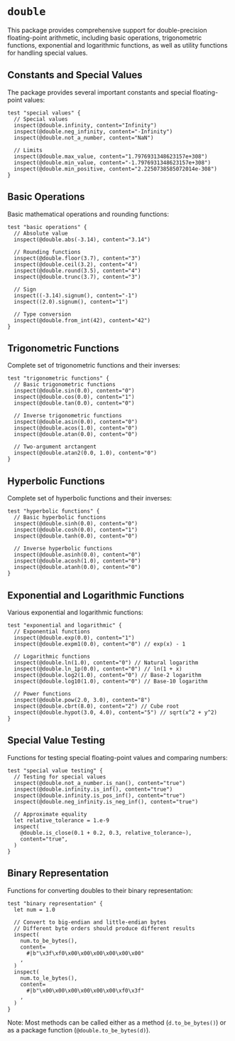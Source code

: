 # `double`

This package provides comprehensive support for double-precision floating-point arithmetic, including basic operations, trigonometric functions, exponential and logarithmic functions, as well as utility functions for handling special values.

## Constants and Special Values

The package provides several important constants and special floating-point values:

```moonbit
test "special values" {
  // Special values
  inspect(@double.infinity, content="Infinity")
  inspect(@double.neg_infinity, content="-Infinity")
  inspect(@double.not_a_number, content="NaN")

  // Limits
  inspect(@double.max_value, content="1.7976931348623157e+308")
  inspect(@double.min_value, content="-1.7976931348623157e+308")
  inspect(@double.min_positive, content="2.2250738585072014e-308")
}
```

## Basic Operations

Basic mathematical operations and rounding functions:

```moonbit
test "basic operations" {
  // Absolute value
  inspect(@double.abs(-3.14), content="3.14")

  // Rounding functions
  inspect(@double.floor(3.7), content="3")
  inspect(@double.ceil(3.2), content="4")
  inspect(@double.round(3.5), content="4")
  inspect(@double.trunc(3.7), content="3")

  // Sign
  inspect((-3.14).signum(), content="-1")
  inspect((2.0).signum(), content="1")

  // Type conversion
  inspect(@double.from_int(42), content="42")
}
```

## Trigonometric Functions

Complete set of trigonometric functions and their inverses:

```moonbit
test "trigonometric functions" {
  // Basic trigonometric functions
  inspect(@double.sin(0.0), content="0")
  inspect(@double.cos(0.0), content="1")
  inspect(@double.tan(0.0), content="0")

  // Inverse trigonometric functions
  inspect(@double.asin(0.0), content="0")
  inspect(@double.acos(1.0), content="0")
  inspect(@double.atan(0.0), content="0")

  // Two-argument arctangent
  inspect(@double.atan2(0.0, 1.0), content="0")
}
```

## Hyperbolic Functions

Complete set of hyperbolic functions and their inverses:

```moonbit
test "hyperbolic functions" {
  // Basic hyperbolic functions
  inspect(@double.sinh(0.0), content="0")
  inspect(@double.cosh(0.0), content="1")
  inspect(@double.tanh(0.0), content="0")

  // Inverse hyperbolic functions
  inspect(@double.asinh(0.0), content="0")
  inspect(@double.acosh(1.0), content="0")
  inspect(@double.atanh(0.0), content="0")
}
```

## Exponential and Logarithmic Functions

Various exponential and logarithmic functions:

```moonbit
test "exponential and logarithmic" {
  // Exponential functions
  inspect(@double.exp(0.0), content="1")
  inspect(@double.expm1(0.0), content="0") // exp(x) - 1

  // Logarithmic functions
  inspect(@double.ln(1.0), content="0") // Natural logarithm
  inspect(@double.ln_1p(0.0), content="0") // ln(1 + x)
  inspect(@double.log2(1.0), content="0") // Base-2 logarithm
  inspect(@double.log10(1.0), content="0") // Base-10 logarithm

  // Power functions
  inspect(@double.pow(2.0, 3.0), content="8")
  inspect(@double.cbrt(8.0), content="2") // Cube root
  inspect(@double.hypot(3.0, 4.0), content="5") // sqrt(x^2 + y^2)
}
```

## Special Value Testing

Functions for testing special floating-point values and comparing numbers:

```moonbit
test "special value testing" {
  // Testing for special values
  inspect(@double.not_a_number.is_nan(), content="true")
  inspect(@double.infinity.is_inf(), content="true")
  inspect(@double.infinity.is_pos_inf(), content="true")
  inspect(@double.neg_infinity.is_neg_inf(), content="true")

  // Approximate equality
  let relative_tolerance = 1.e-9
  inspect(
    @double.is_close(0.1 + 0.2, 0.3, relative_tolerance~),
    content="true",
  )
}
```

## Binary Representation

Functions for converting doubles to their binary representation:

```moonbit
test "binary representation" {
  let num = 1.0

  // Convert to big-endian and little-endian bytes
  // Different byte orders should produce different results
  inspect(
    num.to_be_bytes(),
    content=
      #|b"\x3f\xf0\x00\x00\x00\x00\x00\x00"
    ,
  )
  inspect(
    num.to_le_bytes(),
    content=
      #|b"\x00\x00\x00\x00\x00\x00\xf0\x3f"
    ,
  )
}
```

Note: Most methods can be called either as a method (`d.to_be_bytes()`) or as a package function (`@double.to_be_bytes(d)`).
